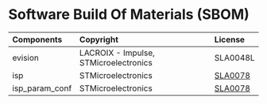# Software Build Of Materials (SBOM)

| Components      | Copyright                              | License
|:---------       |:----------                             |:-------
| evision         | LACROIX - Impulse, STMicroelectronics  | SLA0048L
| isp             | STMicroelectronics                     | [SLA0078](https://www.st.com/content/ccc/resource/legal/legal_agreement/license_agreement/group0/8f/0c/86/99/24/9b/40/9e/DM00394710/files/DM00394710.pdf/jcr:content/translations/en.DM00394710.pdf)
| isp_param_conf  | STMicroelectronics                     | [SLA0078](https://www.st.com/content/ccc/resource/legal/legal_agreement/license_agreement/group0/8f/0c/86/99/24/9b/40/9e/DM00394710/files/DM00394710.pdf/jcr:content/translations/en.DM00394710.pdf)
